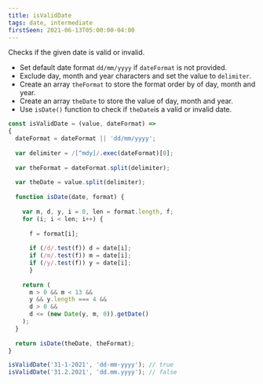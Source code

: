 ```yaml
---
title: isValidDate
tags: date, intermediate
firstSeen: 2021-06-13T05:00:00-04:00
---
```


Checks if the given date is valid or invalid.

- Set default date format `dd/mm/yyyy` if `dateFormat` is not provided.
- Exclude day, month and year characters and set the value to `delimiter`.
- Create an array `theFormat` to store the format order by of day, month and year.
- Create an array `theDate` to store the value of day, month and year.
- Use `isDate()` function to check if `theDate`is a valid or invalid date.
  

```js
const isValidDate = (value, dateFormat) =>
{
  dateFormat = dateFormat || 'dd/mm/yyyy';
 
  var delimiter = /[^mdy]/.exec(dateFormat)[0];
 
  var theFormat = dateFormat.split(delimiter);
 
  var theDate = value.split(delimiter);
 
  function isDate(date, format) {
    
    var m, d, y, i = 0, len = format.length, f;
    for (i; i < len; i++) {
      
      f = format[i];
      
      if (/d/.test(f)) d = date[i];
      if (/m/.test(f)) m = date[i];
      if (/y/.test(f)) y = date[i];
      }
    
    return (
      m > 0 && m < 13 &&
      y && y.length === 4 &&
      d > 0 &&
      d <= (new Date(y, m, 0)).getDate()
    );
  }
 
  return isDate(theDate, theFormat);
}
```

```js
isValidDate('31-1-2021', 'dd-mm-yyyy'); // true
isValidDate('31.2.2021', 'dd.mm.yyyy'); // false
```